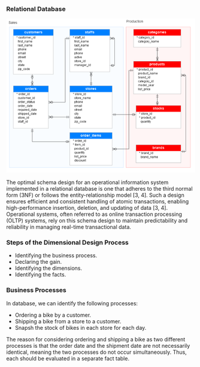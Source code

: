 
### **Relational Database**

![Screenshot1.png](IMG/Screenshot1.png?raw=true)

The optimal schema design for an operational information system implemented in a relational database is one that adheres to the third normal form (3NF) or follows the entity-relationship model [3, 4]. Such a design ensures efficient and consistent handling of atomic transactions, enabling high-performance insertion, deletion, and updating of data [3, 4]. Operational systems, often referred to as online transaction processing (OLTP) systems, rely on this schema design to maintain predictability and reliability in managing real-time transactional data.

### **Steps of the Dimensional Design Process**

- Identifying the business process.
- Declaring the gain.
- Identifying the dimensions.
- Identifying the facts.

### **Business Processes**
In database, we can identify the following processes:

- Ordering a bike by a customer.
- Shipping a bike from a store to a customer.
- Snapsh the stock of bikes in each store for each day.
  
The reason for considering ordering and shipping a bike as two different processes is that the order date and the shipment date are not necessarily identical, meaning the two processes do not occur simultaneously. Thus, each should be evaluated in a separate fact table.

